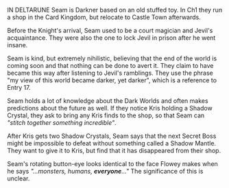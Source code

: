 IN DELTARUNE Seam is Darkner based on an old stuffed toy. In Ch1 they run a shop in the Card Kingdom, but relocate to Castle Town afterwards.

Before the Knight's arrival, Seam used to be a court magician and Jevil's acquaintance. They were also the one to lock Jevil in prison after he went insane.

Seam is kind, but extremely nihilistic, believing that the end of the world is coming soon and that nothing can be done to avert it. They claim to have became this way after listening to Jevil's ramblings. They use the phrase "my view of this world became darker, yet darker", which is a reference to <a onclick="loadFile('Entry 17.md')">Entry 17</a>.

Seam holds a lot of knowledge about the Dark Worlds and often makes predictions about the future as well. If they notice Kris holding a <a onclick="loadFile('Shadow Crystal.md')">Shadow Crystal</a>, they ask to bring any Kris finds to the shop, so that Seam can *"stitch together something incredible"*.

After Kris gets two Shadow Crystals, Seam says that the next Secret Boss might be impossible to defeat without something called a <a onclick="loadFile('Shadow Mantle.md')">Shadow Mantle</a>. They want to give it to Kris, but find that it has disappeared from their shop.

Seam's rotating button-eye looks identical to the face Flowey makes when he says *"...monsters, humans, **everyone**..."* The significance of this is unclear.

